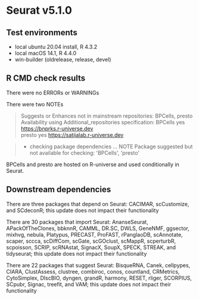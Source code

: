 # Seurat v5.1.0

## Test environments
* local ubuntu 20.04 install, R 4.3.2
* local macOS 14.1, R 4.4.0
* win-builder (oldrelease, release, devel)

## R CMD check results

There were no ERRORs or WARNINGs

There were two NOTEs

> Suggests or Enhances not in mainstream repositories:
>   BPCells, presto
> Availability using Additional_repositories specification:
>   BPCells   yes   https://bnprks.r-universe.dev   
>   presto    yes   https://satijalab.r-universe.dev

> * checking package dependencies ... NOTE
> Package suggested but not available for checking: 'BPCells', 'presto'

BPCells and presto are hosted on R-universe and used conditionally in Seurat.

## Downstream dependencies

There are three packages that depend on Seurat: CACIMAR, scCustomize, and SCdeconR; this update does not impact their functionality

There are 30 packages that import Seurat: AnanseSeurat, APackOfTheClones, bbknnR, CAMML, DR.SC, DWLS, GeneNMF, ggsector, mixhvg, nebula, Platypus, PRECAST, ProFAST, rPanglaoDB, scAnnotate, scaper, sccca, scDiffCom, scGate, scGOclust, scMappR, scperturbR, scpoisson, SCRIP, scRNAstat, SignacX, SoupX, SPECK, STREAK, and tidyseurat; this update does not impact their functionality

There are 22 packages that suggest Seurat: BisqueRNA, Canek, cellpypes, CIARA, ClustAssess, clustree, combiroc, conos, countland, CRMetrics, CytoSimplex, DIscBIO, dyngen, grandR, harmony, RESET, rliger, SCORPIUS, SCpubr, Signac, treefit, and VAM; this update does not impact their functionality
